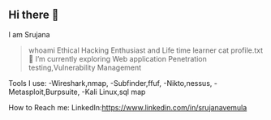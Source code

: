 ## Hi there 👋
I am Srujana
>whoami
Ethical Hacking Enthusiast and Life time learner
>cat profile.txt
🌱 I’m currently exploring Web application Penetration testing,Vulnerability Management

Tools I use:
-Wireshark,nmap,
-Subfinder,ffuf,
-Nikto,nessus,
-Metasploit,Burpsuite,
-Kali Linux,sql map

How to Reach me:
LinkedIn:https://www.linkedin.com/in/srujanavemula

<!--
**Srujana-18/Srujana-18** is a ✨ _special_ ✨ repository because its `README.md` (this file) appears on your GitHub profile.

Here are some ideas to get you started:

- 🔭 I’m currently working on ...
- 🌱 I’m currently learning ...
- 👯 I’m looking to collaborate on ...
- 🤔 I’m looking for help with ...
- 💬 Ask me about ...
- 📫 How to reach me: ...
- 😄 Pronouns: ...
- ⚡ Fun fact: ...
-->
